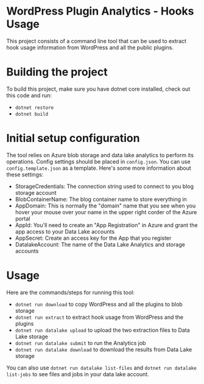 # WordPress Plugin Analytics - Hooks Usage

This project consists of a command line tool that can be used to extract hook usage information from 
WordPress and all the public plugins. 

# Building the project

To build this project, make sure you have dotnet core installed, check out this code and run:
- `dotnet restore`
- `dotnet build`

# Initial setup configuration

The tool relies on Azure blob storage and data lake analytics to perform its operations. 
Config settings should be placed in `config.json`. You can use `config.template.json` as a template. 
Here's some more information about these settings:

- StorageCredentials: The connection string used to connect to you blog storage account
- BlobContainerName: The blog container name to store everything in
- AppDomain: This is normally the "domain" name that you see when you hover your mouse over your name in the upper right corder of the Azure portal
- AppId: You'll need to create an "App Registration" in Azure and grant the app access to your Data Lake accounts
- AppSecret: Create an access key for the App that you register
- DatalakeAccount:  The name of the Data Lake Analytics and storage accounts

# Usage

Here are the commands/steps for running this tool:

- `dotnet run download` to copy WordPress and all the plugins to blob storage
- `dotnet run extract` to extract hook usage from WordPress and the plugins
- `dotnet run datalake upload` to upload the two extraction files to Data Lake storage
- `dotnet run datalake submit` to run the Analytics job
- `dotnet run datalake download` to download the results from Data Lake storage

You can also use `dotnet run datalake list-files` and `dotnet run datalake list-jobs` to see files and jobs in your data lake account.
